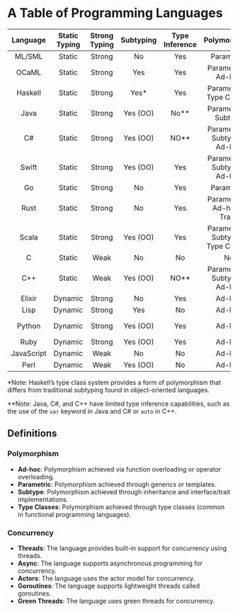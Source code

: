 # A Table of Programming Languages

| Language     | Static Typing  | Strong Typing | Subtyping     | Type Inference | Polymorphism                   | Garbage Collection | Concurrency         | Compiled/Interpreted  | Performance  |
|:------------:|:--------------:|:-------------:|:-------------:|:--------------:|:------------------------------:|:------------------:|:-------------------:|:---------------------:|:------------:|
| ML/SML       | Static         | Strong        | No            | Yes            | Parametric                     | Yes                | No                  | Compiled              | High         |
| OCaML        | Static         | Strong        | Yes           | Yes            | Parametric + Ad-hoc            | Yes                | Threads             | Compiled              | High         |
| Haskell      | Static         | Strong        | Yes*          | Yes            | Parametric + Type Classes      | Yes                | Async               | Compiled              | High         |
| Java         | Static         | Strong        | Yes (OO)      | No**           | Parametric + Subtype           | Yes                | Threads             | Both (JIT)            | Medium       |
| C#           | Static         | Strong        | Yes (OO)      | NO**           | Parametric + Subtype + Ad-hoc  | Yes                | Async               | Both (JIT)            | Medium       |
| Swift        | Static         | Strong        | Yes (OO)      | Yes            | Parametric + Subtype + Ad-hoc  | Yes                | Async               | Compiled              | High         |
| Go           | Static         | Strong        | No            | Yes            | Parametric                     | Yes                | Goroutines          | Compiled              | High         |
| Rust         | Static         | Strong        | No            | Yes            | Parametric + Ad-hoc + Traits   | No                 | Async + Threads     | Compiled              | High         |
| Scala        | Static         | Strong        | Yes (OO)      | Yes            | Parametric + Subtype + Type Classes | Yes           | Actors              | Both (JIT)            | Medium       |
| C            | Static         | Weak          | No            | No             | No                             | No                 | No                  | Compiled              | High         |
| C++          | Static         | Weak          | Yes (OO)      | NO**           | Parametric + Subtype + Ad-hoc  | No                 | Threads             | Compiled              | High         |
| Elixir       | Dynamic        | Strong        | No            | Yes            | Ad-hoc                         | Yes                | Actors              | Interpreted           | Medium       |
| Lisp         | Dynamic        | Strong        | Yes           | No             | Ad-hoc                         | Yes                | No                  | Both                  | Medium       |
| Python       | Dynamic        | Strong        | Yes (OO)      | Yes            | Ad-hoc                         | Yes                | Threads + Async     | Interpreted           | Low          |
| Ruby         | Dynamic        | Strong        | Yes (OO)      | Yes            | Ad-hoc                         | Yes                | Threads             | Interpreted           | Low          |
| JavaScript   | Dynamic        | Weak          | No            | No             | Ad-hoc                         | Yes                | Async               | Both (JIT)            | Low          |
| Perl         | Dynamic        | Weak          | Yes (OO)      | No             | Ad-hoc                         | Yes                | Threads             | Interpreted           | Low          |
  

\*Note: Haskell’s type class system provides a form of polymorphism that differs from traditional subtyping found in object-oriented languages.

\**Note: Java, C#, and C++ have limited type inference capabilities, such as the use of the `var` keyword in Java and C# or `auto` in C++.

## Definitions

### Polymorphism

- **Ad-hoc**: Polymorphism achieved via function overloading or operator overloading.
- **Parametric**: Polymorphism achieved through generics or templates.
- **Subtype**: Polymorphism achieved through inheritance and interface/trait implementations.
- **Type Classes**: Polymorphism achieved through type classes (common in functional programming languages).

### Concurrency

- **Threads**: The language provides built-in support for concurrency using threads.
- **Async**: The language supports asynchronous programming for concurrency.
- **Actors**: The language uses the actor model for concurrency.
- **Goroutines**: The language supports lightweight threads called goroutines.
- **Green Threads**: The language uses green threads for concurrency.
